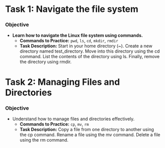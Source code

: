 # Task 1: Navigate the file system

### Objective

* **Learn how to navigate the Linux file system using commands.**
  * **Commands to Practice:** `pwd`, `ls`, `cd`, `mkdir`, `rmdir`
  * **Task Description:** Start in your home directory (~). Create a new directory
named test_directory. Move into this directory using the cd command. List the
contents of the directory using ls. Finally, remove the directory using rmdir.

# Task 2: Managing Files and Directories

### Objective

* Understand how to manage files and directories effectively.
  * **Commands to Practice:** `cp`, `mv`, `rm`
  * **Task Description:** Copy a file from one directory to another using the cp command. Rename a file using the mv command. Delete a file using the rm command.
